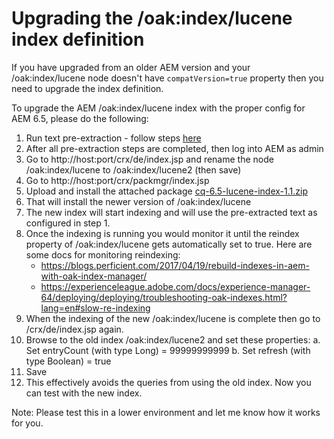 # Upgrading the /oak:index/lucene index definition
If you have upgraded from an older AEM version and your /oak:index/lucene node doesn't have ```compatVersion=true``` property then you need to upgrade the index definition.

To upgrade the AEM /oak:index/lucene index with the proper config for AEM 6.5, please do the following:
1. Run text pre-extraction - follow steps [here](reindexing-preextracted-text/pre-extract-text-lucene.md)
2. After all pre-extraction steps are completed, then log into AEM as admin
3. Go to http://host:port/crx/de/index.jsp and rename the node /oak:index/lucene to /oak:index/lucene2 (then save)
4. Go to http://host:port/crx/packmgr/index.jsp
5. Upload and install the attached package [cq-6.5-lucene-index-1.1.zip](cq-6.5-lucene-index-1.1.zip?raw=true)
6. That will install the newer version of /oak:index/lucene
7. The new index will start indexing and will use the pre-extracted text as configured in step 1.
8. Once the indexing is running you would monitor it until the reindex property of /oak:index/lucene gets automatically set to true.
   Here are some docs for monitoring reindexing:
    * https://blogs.perficient.com/2017/04/19/rebuild-indexes-in-aem-with-oak-index-manager/
    * https://experienceleague.adobe.com/docs/experience-manager-64/deploying/deploying/troubleshooting-oak-indexes.html?lang=en#slow-re-indexing
9. When the indexing of the new /oak:index/lucene is complete then go to /crx/de/index.jsp again.
10. Browse to the old index /oak:index/lucene2 and set these properties:
      a. Set entryCount (with type Long) = 99999999999
      b. Set refresh (with type Boolean) = true
11. Save
12. This effectively avoids the queries from using the old index.  Now you can test with the new index.

Note: Please test this in a lower environment and let me know how it works for you.
